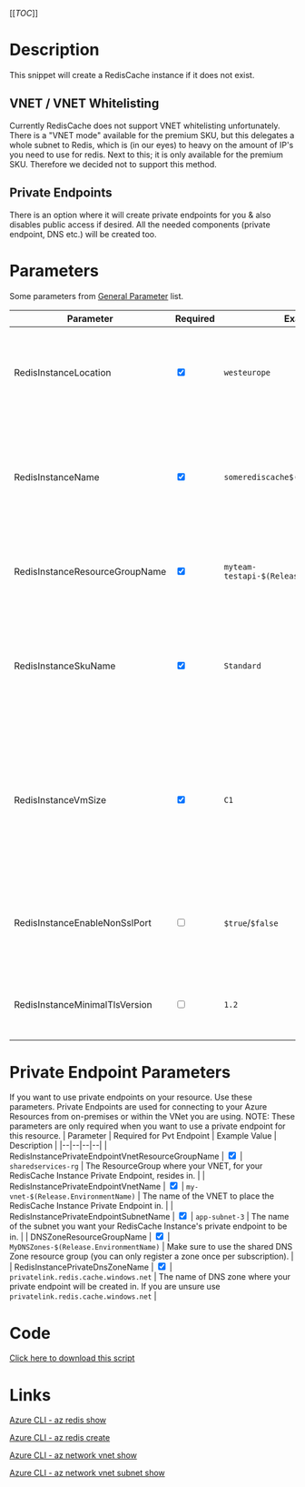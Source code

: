 [[_TOC_]]

# Description

This snippet will create a RedisCache instance if it does not exist. 

## VNET / VNET Whitelisting

Currently RedisCache does not support VNET whitelisting unfortunately. There is a "VNET mode" available for the premium SKU, but this delegates a whole subnet to Redis, which is (in our eyes) to heavy on the amount of IP's you need to use for redis. Next to this; it is only available for the premium SKU. Therefore we decided not to support this method.

## Private Endpoints

There is an option where it will create private endpoints for you & also disables public access if desired. All the needed components (private endpoint, DNS etc.) will be created too.

# Parameters

Some parameters from [General Parameter](/Azure/Azure-CLI-Snippets) list.

| Parameter | Required | Example Value | Description |
|--|--|--|--|
| RedisInstanceLocation | <input type="checkbox" checked> | `westeurope` | The location for your RedisInstance. This can likely be filled with the `$(Location)` variable. |
| RedisInstanceName | <input type="checkbox" checked> | `somerediscache$(Release.EnvironmentName)` | The name for the Redis Cache resource. It's recommended to use just alphanumerical characters without hyphens etc.|
| RedisInstanceResourceGroupName | <input type="checkbox" checked> | `myteam-testapi-$(Release.EnvironmentName)` | The name of the resourcegroup you want your Redis Cache to be created in |
| RedisInstanceSkuName | <input type="checkbox" checked> | `Standard` | The skuname for the Redis Instance to use. Options are: `Basic`, `Standard`, `Premium`. More information can be found [here](https://azure.microsoft.com/en-us/pricing/details/cache/). |
| RedisInstanceVmSize | <input type="checkbox" checked> | `C1` | This says something about the performance of your Redis Cache. Options are: `C0`, `C1`, `C2`, `C3`, `C4`, `C5`, `C6`, `P1`, `P2`, `P3`, `P4`, `P5`. More information can be found [here](https://azure.microsoft.com/en-us/pricing/details/cache/). |
| RedisInstanceEnableNonSslPort | <input type="checkbox"> | `$true`/`$false` | Enable or disable the non-SSL port. This is by default (and recommended) disabled (`$false`). |
| RedisInstanceMinimalTlsVersion | <input type="checkbox"> | `1.2` | The minimal TLS version to use. Defaults to `1.2`. Options are `1.0`, `1.1`, `1.2` |


# Private Endpoint Parameters

If you want to use private endpoints on your resource. Use these parameters. Private Endpoints are used for connecting to your Azure Resources from on-premises or within the VNet you are using.
NOTE: These parameters are only required when you want to use a private endpoint for this resource.
| Parameter | Required for Pvt Endpoint | Example Value | Description |
|--|--|--|--|
| RedisInstancePrivateEndpointVnetResourceGroupName | <input type="checkbox" checked> | `sharedservices-rg` | The ResourceGroup where your VNET, for your RedisCache Instance Private Endpoint, resides in. |
| RedisInstancePrivateEndpointVnetName | <input type="checkbox" checked> | `my-vnet-$(Release.EnvironmentName)` | The name of the VNET to place the RedisCache Instance Private Endpoint in. |
| RedisInstancePrivateEndpointSubnetName | <input type="checkbox" checked> | `app-subnet-3` | The name of the subnet you want your RedisCache Instance's private endpoint to be in. |
| DNSZoneResourceGroupName | <input type="checkbox" checked> | `MyDNSZones-$(Release.EnvironmentName)` | Make sure to use the shared DNS Zone resource group (you can only register a zone once per subscription). |
| RedisInstancePrivateDnsZoneName | <input type="checkbox" checked> | `privatelink.redis.cache.windows.net` | The name of DNS zone where your private endpoint will be created in. If you are unsure use `privatelink.redis.cache.windows.net` |

# Code

[Click here to download this script](../../../../src/RedisCache/Create-RedisCache-Instance.ps1)

# Links

[Azure CLI - az redis show](https://docs.microsoft.com/en-us/cli/azure/redis?view=azure-cli-latest#az_redis_show)

[Azure CLI - az redis create](https://docs.microsoft.com/en-us/cli/azure/redis?view=azure-cli-latest#az_redis_create)

[Azure CLI - az network vnet show](https://docs.microsoft.com/en-us/cli/azure/network/vnet?view=azure-cli-latest#az_network_vnet_show)

[Azure CLI - az network vnet subnet show](https://docs.microsoft.com/en-us/cli/azure/network/vnet/subnet?view=azure-cli-latest#az-network-vnet-subnet-show)
